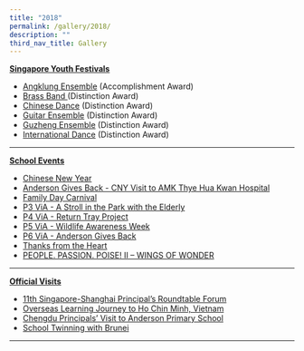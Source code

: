 ```yaml
---
title: "2018"
permalink: /gallery/2018/
description: ""
third_nav_title: Gallery
---
```



<p><u><strong>Singapore Youth Festivals<br /></strong></u></p>
<ul>
<li><a href="https://www.facebook.com/pg/Anderson-Primary-School-Official-248457555191296/photos/?tab=album&amp;album_id=1644918275545210">Angklung Ensemble</a>&nbsp;(Accomplishment Award)</li>
<li><a href="https://www.facebook.com/pg/Anderson-Primary-School-Official-248457555191296/photos/?tab=album&amp;album_id=1644924435544594">Brass Band&nbsp;</a>(Distinction Award)</li>
<li><a href="https://www.facebook.com/pg/Anderson-Primary-School-Official-248457555191296/photos/?tab=album&amp;album_id=1642063269164044">Chinese&nbsp;Dance</a>&nbsp;(Distinction Award)</li>
<li><a href="https://www.facebook.com/permalink.php?story_fbid=1629218207115217&amp;id=248457555191296">Guitar&nbsp;Ensemble</a>&nbsp;(Distinction Award)</li>
<li><a href="https://www.facebook.com/pg/Anderson-Primary-School-Official-248457555191296/photos/?tab=album&amp;album_id=1632261736810864">Guzheng&nbsp;Ensemble</a>&nbsp;(Distinction Award)</li>
<li><a href="https://www.facebook.com/pg/Anderson-Primary-School-Official-248457555191296/photos/?tab=album&amp;album_id=1645790278791343">International Dance</a>&nbsp;(Distinction Award)</li>
</ul>
<hr />
<p><u><strong>School Events</strong></u></p>
<ul>
<li><a href="https://www.facebook.com/pg/Anderson-Primary-School-Official-248457555191296/photos/?tab=album&amp;album_id=1581112021925836">Chinese New Year</a></li>
<li><a href="https://www.facebook.com/pg/Anderson-Primary-School-Official-248457555191296/photos/?tab=album&amp;album_id=1598649503505421">Anderson&nbsp;Gives Back - CNY Visit to AMK Thye Hua Kwan Hospital</a></li>
<li><a href="https://www.facebook.com/pg/Anderson-Primary-School-Official-248457555191296/photos/?tab=album&amp;album_id=1613770525326652">Family Day Carnival</a></li>
<li><a href="https://www.facebook.com/pg/Anderson-Primary-School-Official-248457555191296/photos/?tab=album&amp;album_id=1592112664159105">P3 ViA - A Stroll in the Park with the Elderly</a></li>
<li><a href="https://www.facebook.com/pg/Anderson-Primary-School-Official-248457555191296/photos/?tab=album&amp;album_id=1592111110825927">P4 ViA - Return Tray Project</a></li>
<li><a href="https://www.facebook.com/pg/Anderson-Primary-School-Official-248457555191296/photos/?tab=album&amp;album_id=1739885479381822">P5 ViA - Wildlife Awareness Week</a></li>
<li><a href="https://www.facebook.com/pg/Anderson-Primary-School-Official-248457555191296/photos/?tab=album&amp;album_id=1924931770877191">P6 ViA - Anderson Gives Back</a></li>
<li><a href="https://www.facebook.com/pg/Anderson-Primary-School-Official-248457555191296/photos/?tab=album&amp;album_id=1760927810610922">Thanks from the Heart</a></li>
<li><a href="https://www.facebook.com/pg/Anderson-Primary-School-Official-248457555191296/photos/?tab=album&amp;album_id=1919092581461110">PEOPLE. PASSION. POISE! II &ndash; WINGS OF WONDER</a></li>
</ul>
<hr />
<p><u><strong>Official Visits</strong></u></p>
<ul>
<li><a href="https://www.facebook.com/pg/Anderson-Primary-School-Official-248457555191296/photos/?tab=album&amp;album_id=1628382953865409">11th Singapore-Shanghai Principal&rsquo;s Roundtable Forum</a></li>
<li><a href="https://www.facebook.com/pg/Anderson-Primary-School-Official-248457555191296/photos/?tab=album&amp;album_id=1718286174875086">Overseas Learning Journey to Ho Chin Minh, Vietnam</a></li>
<li><a href="https://www.facebook.com/pg/Anderson-Primary-School-Official-248457555191296/photos/?tab=album&amp;album_id=1848650131838689">Chengdu Principals&rsquo; Visit to Anderson Primary School</a></li>
<li><a href="https://www.facebook.com/pg/Anderson-Primary-School-Official-248457555191296/photos/?tab=album&amp;album_id=1810228302347539">School Twinning with Brunei</a></li>
</ul>
<hr />